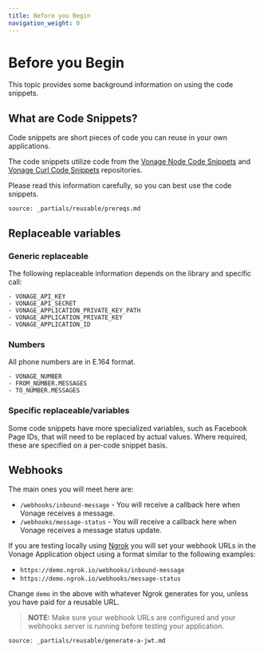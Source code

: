 ```yaml
---
title: Before you Begin
navigation_weight: 0
---
```


# Before you Begin

This topic provides some background information on using the code snippets.

## What are Code Snippets?

Code snippets are short pieces of code you can reuse in your own applications.

The code snippets utilize code from the [Vonage Node Code Snippets](https://github.com/Nexmo/nexmo-node-code-snippets) and [Vonage Curl Code Snippets](https://github.com/Nexmo/nexmo-curl-code-snippets) repositories.

Please read this information carefully, so you can best use the code snippets.

```partial
source: _partials/reusable/prereqs.md
```

## Replaceable variables

### Generic replaceable

The following replaceable information depends on the library and specific call:

```snippet_variables
- VONAGE_API_KEY
- VONAGE_API_SECRET
- VONAGE_APPLICATION_PRIVATE_KEY_PATH
- VONAGE_APPLICATION_PRIVATE_KEY
- VONAGE_APPLICATION_ID
```

### Numbers

All phone numbers are in E.164 format.

```snippet_variables
- VONAGE_NUMBER
- FROM_NUMBER.MESSAGES
- TO_NUMBER.MESSAGES
```

### Specific replaceable/variables

Some code snippets have more specialized variables, such as Facebook Page IDs, that will need to be replaced by actual values. Where required, these are specified on a per-code snippet basis.

## Webhooks

The main ones you will meet here are:

* `/webhooks/inbound-message` - You will receive a callback here when Vonage receives a message.
* `/webhooks/message-status` - You will receive a callback here when Vonage receives a message status update.

If you are testing locally using [Ngrok](https://ngrok.com) you will set your webhook URLs in the Vonage Application object using a format similar to the following examples:

* `https://demo.ngrok.io/webhooks/inbound-message`
* `https://demo.ngrok.io/webhooks/message-status`

Change `demo` in the above with whatever Ngrok generates for you, unless you have paid for a reusable URL.

> **NOTE:** Make sure your webhook URLs are configured and your webhooks server is running before testing your application.

```partial
source: _partials/reusable/generate-a-jwt.md
```
